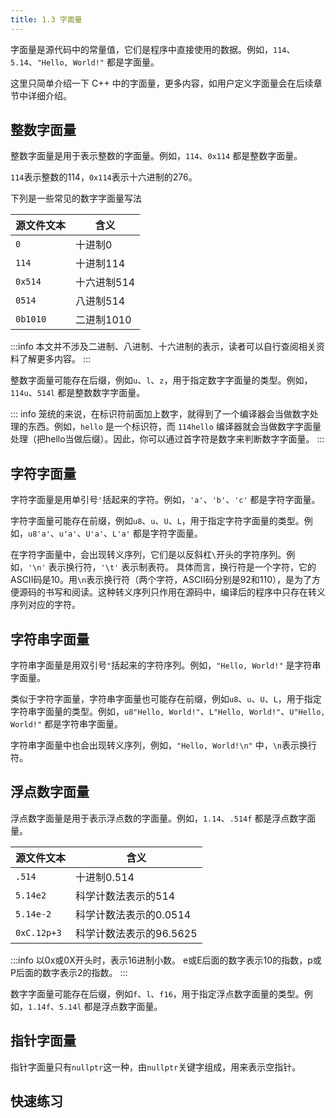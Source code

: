 ```yaml
---
title: 1.3 字面量
---
```


字面量是源代码中的常量值，它们是程序中直接使用的数据。例如，`114`、`5.14`、`"Hello, World!"` 都是字面量。

这里只简单介绍一下 C++ 中的字面量，更多内容，如用户定义字面量会在后续章节中详细介绍。

## 整数字面量

整数字面量是用于表示整数的字面量。例如，`114`、`0x114` 都是整数字面量。

`114`表示整数的114，`0x114`表示十六进制的276。

下列是一些常见的数字字面量写法

| 源文件文本 | 含义        |
| ---------- | ----------- |
| `0`        | 十进制0     |
| `114`      | 十进制114   |
| `0x514`    | 十六进制514 |
| `0514`     | 八进制514   |
| `0b1010`   | 二进制1010  |

:::info
本文并不涉及二进制、八进制、十六进制的表示，读者可以自行查阅相关资料了解更多内容。
<DecOctHex />
:::

整数字面量可能存在后缀，例如`u`、`l`、`z`，用于指定数字字面量的类型。例如，`114u`、`514l` 都是整数数字字面量。 

::: info
笼统的来说，在标识符前面加上数字，就得到了一个编译器会当做数字处理的东西。例如，`hello` 是一个标识符，而 `114hello` 编译器就会当做数字字面量处理（把hello当做后缀）。因此，你可以通过首字符是数字来判断数字字面量。
:::

## 字符字面量

字符字面量是用单引号`'`括起来的字符。例如，`'a'`、`'b'`、`'c'` 都是字符字面量。

字符字面量可能存在前缀，例如`u8`、`u`、`U`、`L`，用于指定字符字面量的类型。例如，`u8'a'`、`u'a'`、`U'a'`、`L'a'` 都是字符字面量。

在字符字面量中，会出现转义序列，它们是以反斜杠`\`开头的字符序列。例如，`'\n'` 表示换行符，`'\t'` 表示制表符。
具体而言，换行符是一个字符，它的ASCII码是10。用`\n`表示换行符（两个字符，ASCII码分别是92和110），是为了方便源码的书写和阅读。这种转义序列只作用在源码中，编译后的程序中只存在转义序列对应的字符。

## 字符串字面量

字符串字面量是用双引号`"`括起来的字符序列。例如，`"Hello, World!"` 是字符串字面量。

类似于字符字面量，字符串字面量也可能存在前缀，例如`u8`、`u`、`U`、`L`，用于指定字符串字面量的类型。例如，`u8"Hello, World!"`、`L"Hello, World!"`、`U"Hello, World!"` 都是字符串字面量。

字符串字面量中也会出现转义序列，例如，`"Hello, World!\n"` 中，`\n`表示换行符。

## 浮点数字面量

浮点数字面量是用于表示浮点数的字面量。例如，`1.14`、`.514f` 都是浮点数字面量。


| 源文件文本  | 含义                    |
| ----------- | ----------------------- |
| `.514`      | 十进制0.514             |
| `5.14e2`    | 科学计数法表示的514     |
| `5.14e-2`   | 科学计数法表示的0.0514  |
| `0xC.12p+3` | 科学计数法表示的96.5625 |

:::info
以0x或0X开头时，表示16进制小数。
e或E后面的数字表示10的指数，p或P后面的数字表示2的指数。
:::

数字字面量可能存在后缀，例如`f`、`l`、`f16`，用于指定浮点数字面量的类型。例如，`1.14f`、`5.14l` 都是浮点数字面量。

## 指针字面量

指针字面量只有`nullptr`这一种，由`nullptr`关键字组成，用来表示空指针。


## 快速练习

<Choices 
    :questions="[
        {
            text: '下列哪些是字符字面量？',
            options: ['\'a\'', '\'Hello, World!\'', '\'114\'', '\'0x114\'', '\'&#92;&#92;0x114\''],
            answers: ['\'a\'', '\'&#92;&#92;0x114\'']
        }
    ]"/>
